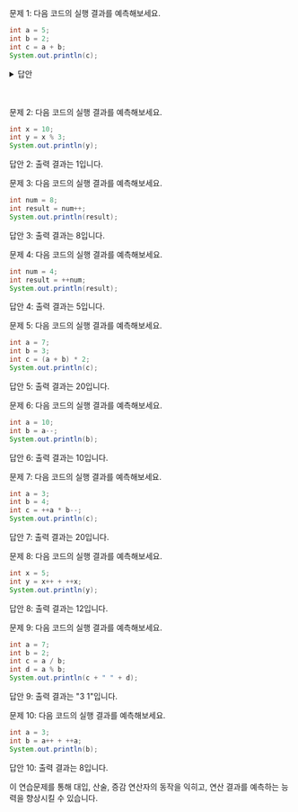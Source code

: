 문제 1:
다음 코드의 실행 결과를 예측해보세요.

```java
int a = 5;
int b = 2;
int c = a + b;
System.out.println(c);
```

<details>
<summary>
답안
</summary>

출력 결과는 7입니다.

</details>
<br>
<br>

문제 2:
다음 코드의 실행 결과를 예측해보세요.

```java
int x = 10;
int y = x % 3;
System.out.println(y);
```

답안 2:
출력 결과는 1입니다.

문제 3:
다음 코드의 실행 결과를 예측해보세요.

```java
int num = 8;
int result = num++;
System.out.println(result);
```

답안 3:
출력 결과는 8입니다.

문제 4:
다음 코드의 실행 결과를 예측해보세요.

```java
int num = 4;
int result = ++num;
System.out.println(result);
```

답안 4:
출력 결과는 5입니다.

문제 5:
다음 코드의 실행 결과를 예측해보세요.

```java
int a = 7;
int b = 3;
int c = (a + b) * 2;
System.out.println(c);
```

답안 5:
출력 결과는 20입니다.

문제 6:
다음 코드의 실행 결과를 예측해보세요.

```java
int a = 10;
int b = a--;
System.out.println(b);
```

답안 6:
출력 결과는 10입니다.

문제 7:
다음 코드의 실행 결과를 예측해보세요.

```java
int a = 3;
int b = 4;
int c = ++a * b--;
System.out.println(c);
```

답안 7:
출력 결과는 20입니다.

문제 8:
다음 코드의 실행 결과를 예측해보세요.

```java
int x = 5;
int y = x++ + ++x;
System.out.println(y);
```

답안 8:
출력 결과는 12입니다.

문제 9:
다음 코드의 실행 결과를 예측해보세요.

```java
int a = 7;
int b = 2;
int c = a / b;
int d = a % b;
System.out.println(c + " " + d);
```

답안 9:
출력 결과는 "3 1"입니다.

문제 10:
다음 코드의 실행 결과를 예측해보세요.

```java
int a = 3;
int b = a++ + ++a;
System.out.println(b);
```

답안 10:
출력 결과는 8입니다.

이 연습문제를 통해 대입, 산술, 증감 연산자의 동작을 익히고, 연산 결과를 예측하는 능력을 향상시킬 수 있습니다.
